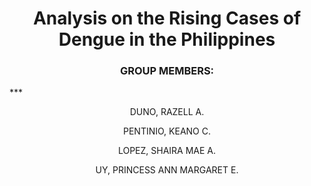 # <h1 align="center">Analysis on the Rising Cases of Dengue in the Philippines</h1>
<h3 align="center">GROUP MEMBERS:</h3>
***
<p align="center">DUNO, RAZELL A.</p>
<p align="center">PENTINIO, KEANO C.</p>
<p align="center">LOPEZ, SHAIRA MAE A.</p>
<p align="center">UY, PRINCESS ANN MARGARET E.</p>

